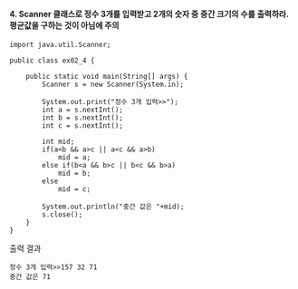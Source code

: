 #### 4. Scanner 클래스로 정수 3개를 입력받고 2개의 숫자 중 중간 크기의 수를 출력하라. 평균값을 구하는 것이 아님에 주의

```
import java.util.Scanner;

public class ex02_4 {

	public static void main(String[] args) {
		Scanner s = new Scanner(System.in);
		
		System.out.print("정수 3개 입력>>");
		int a = s.nextInt();
		int b = s.nextInt();
		int c = s.nextInt();
		
		int mid;
		if(a<b && a>c || a<c && a>b)
			mid = a;
		else if(b<a && b>c || b<c && b>a)
			mid = b;
		else
			mid = c;
		
		System.out.println("중간 값은 "+mid);
		s.close();
	}
}
```
출력 결과
```
정수 3개 입력>>157 32 71
중간 값은 71
```

